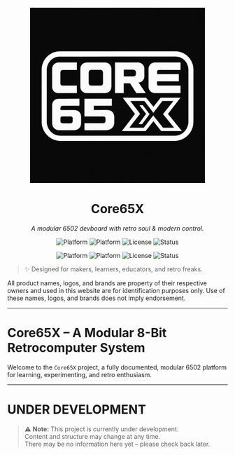 <p align="center">
  <img src="branding/core65x_logo.png" alt="Core65X Logo" width="400"/>
</p>

<h1 align="center">Core65X</h1>
<p align="center"><em>A modular 6502 devboard with retro soul & modern control.</em></p>

<p align="center">
  <img alt="Platform" src="https://img.shields.io/badge/Core-MPU_WDC_65C02-blue?style=flat-square" />
  <img alt="Platform" src="https://img.shields.io/badge/Core-MCU_RPI_PICO_2W-blue?style=flat-square" />
  <img alt="License" src="https://img.shields.io/badge/license-MIT-green?style=flat-square" />
  <img alt="Status" src="https://img.shields.io/badge/status-Under_Development-yellow?style=flat-square" />
</p>

<p align="center">
  <img alt="Platform" src="https://img.shields.io/badge/Feature-Modualar-blue?style=flat-square" />
  <img alt="Platform" src="https://img.shields.io/badge/Core-MCU_PICO-blue?style=flat-square" />
  <img alt="License" src="https://img.shields.io/badge/license-MIT-green?style=flat-square" />
  <img alt="Status" src="https://img.shields.io/badge/status-Under_Development-yellow?style=flat-square" />
</p>

> ✨ Designed for makers, learners, educators, and retro freaks.

All product names, logos, and brands are property of their respective owners and used in this website are for identification purposes only. Use of these names, logos, and brands does not imply endorsement.

---

# Core65X – A Modular 8-Bit Retrocomputer System

Welcome to the `Core65X` project, a fully documented, modular 6502 platform for learning, experimenting, and retro enthusiasm.

---

# UNDER DEVELOPMENT

> ⚠️ **Note:** This project is currently under development.  
> Content and structure may change at any time.  
> There may be no information here yet – please check back later.